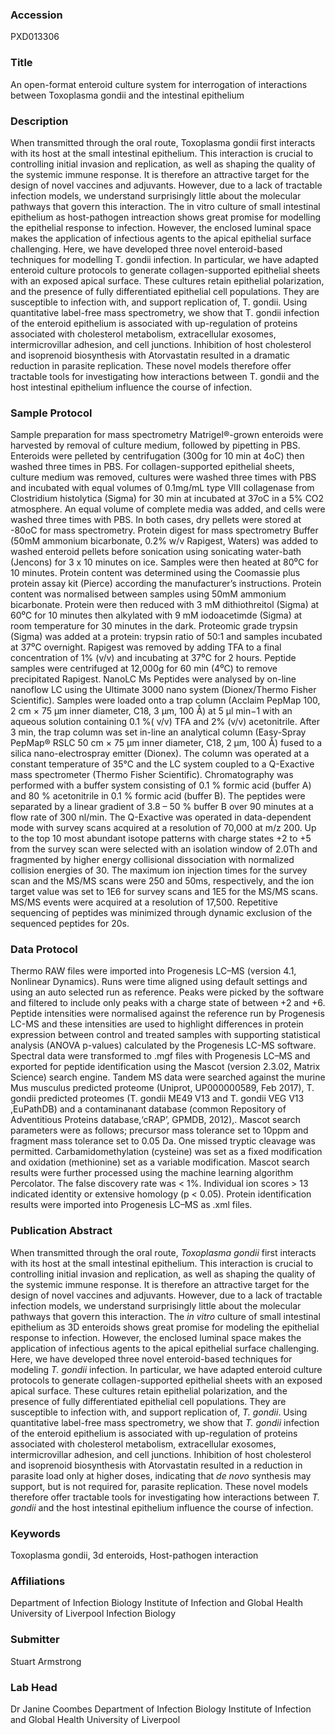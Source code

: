 ### Accession
PXD013306

### Title
An open-format enteroid culture system for interrogation of interactions between Toxoplasma gondii and the intestinal epithelium

### Description
When transmitted through the oral route, Toxoplasma gondii first interacts with its host at the small intestinal epithelium. This interaction is crucial to controlling initial invasion and replication, as well as shaping the quality of the systemic immune response. It is therefore an attractive target for the design of novel vaccines and adjuvants. However, due to a lack of tractable infection models, we understand surprisingly little about the molecular pathways that govern this interaction.  The in vitro culture of small intestinal epithelium as host-pathogen intreaction shows great promise for modelling the epithelial response to infection. However, the enclosed luminal space makes the application of infectious agents to the apical epithelial surface challenging. Here, we have developed three novel enteroid-based techniques for modelling T. gondii infection. In particular, we have adapted enteroid culture protocols to generate collagen-supported epithelial sheets with an exposed apical surface. These cultures retain epithelial polarization, and the presence of fully differentiated epithelial cell populations. They are susceptible to infection with, and support replication of, T. gondii.   Using quantitative label-free mass spectrometry, we show that T. gondii infection of the enteroid epithelium is associated with up-regulation of proteins associated with cholesterol metabolism, extracellular exosomes, intermicrovillar adhesion, and cell junctions. Inhibition of host cholesterol and isoprenoid biosynthesis with Atorvastatin resulted in a dramatic reduction in parasite replication. These novel models therefore offer tractable tools for investigating how interactions between T. gondii and the host intestinal epithelium influence the course of infection.

### Sample Protocol
Sample preparation for mass spectrometry Matrigel®-grown enteroids were harvested by removal of culture medium, followed by pipetting in PBS. Enteroids were pelleted by centrifugation (300g for 10 min at 4oC) then washed three times in PBS. For collagen-supported epithelial sheets, culture medium was removed, cultures were washed three times with PBS and incubated with equal volumes of 0.1mg/mL type VIII collagenase from Clostridium histolytica (Sigma) for 30 min at incubated at 37oC in a 5% CO2 atmosphere. An equal volume of complete media was added, and cells were washed three times with PBS. In both cases, dry pellets were stored at -80oC for mass spectrometry. Protein digest for mass spectrometry Buffer (50mM ammonium bicarbonate, 0.2% w/v Rapigest, Waters) was added to washed enteroid pellets before sonication using sonicating water-bath (Jencons) for 3 x 10 minutes on ice. Samples were then heated at 80⁰C for 10 minutes. Protein content was determined using the Coomassie plus protein assay kit (Pierce) according the manufacturer’s instructions. Protein content was normalised between samples using 50mM ammonium bicarbonate. Protein were then reduced with 3 mM dithiothreitol (Sigma) at 60⁰C for 10 minutes then alkylated with 9 mM iodoacetimde (Sigma) at room temperature for 30 minutes in the dark. Proteomic grade trypsin (Sigma) was added at a protein: trypsin ratio of 50:1 and samples incubated at 37⁰C overnight. Rapigest was removed by adding TFA to a final concentration of 1% (v/v) and incubating at 37⁰C for 2 hours. Peptide samples were centrifuged at 12,000g for 60 min (4⁰C) to remove precipitated Rapigest.  NanoLC Ms Peptides were analysed by on-line nanoflow LC using the Ultimate 3000 nano system (Dionex/Thermo Fisher Scientific). Samples were loaded onto a trap column (Acclaim PepMap 100, 2 cm × 75 μm inner diameter, C18, 3 μm, 100 Å) at 5 μl min−1 with an aqueous solution containing 0.1 %( v/v) TFA and 2% (v/v) acetonitrile. After 3 min, the trap column was set in-line an analytical column (Easy-Spray PepMap® RSLC 50 cm × 75 μm inner diameter, C18, 2 μm, 100 Å) fused to a silica nano-electrospray emitter (Dionex).  The column was operated at a constant temperature of 35°C and the LC system coupled to a Q-Exactive mass spectrometer (Thermo Fisher Scientific). Chromatography was performed with a buffer system consisting of 0.1 % formic acid (buffer A) and 80 % acetonitrile in 0.1 % formic acid (buffer B). The peptides were separated by a linear gradient of 3.8 – 50 % buffer B over 90 minutes at a flow rate of 300 nl/min. The Q-Exactive was operated in data-dependent mode with survey scans acquired at a resolution of 70,000 at m/z 200. Up to the top 10 most abundant isotope patterns with charge states +2 to +5 from the survey scan were selected with an isolation window of 2.0Th and fragmented by higher energy collisional dissociation with normalized collision energies of 30. The maximum ion injection times for the survey scan and the MS/MS scans were 250 and 50ms, respectively, and the ion target value was set to 1E6 for survey scans and 1E5 for the MS/MS scans. MS/MS events were acquired at a resolution of 17,500. Repetitive sequencing of peptides was minimized through dynamic exclusion of the sequenced peptides for 20s.

### Data Protocol
Thermo RAW files were imported into Progenesis LC–MS (version 4.1, Nonlinear Dynamics). Runs were time aligned using default settings and using an auto selected run as reference. Peaks were picked by the software and filtered to include only peaks with a charge state of between +2 and +6. Peptide intensities were normalised against the reference run by Progenesis LC-MS and these intensities are used to highlight differences in protein expression between control and treated samples with supporting statistical analysis (ANOVA p-values) calculated by the Progenesis LC-MS software. Spectral data were transformed to .mgf files with Progenesis LC–MS and exported for peptide identification using the Mascot (version 2.3.02, Matrix Science) search engine. Tandem MS data were searched against the murine Mus musculus predicted proteome (Uniprot, UP000000589, Feb 2017), T. gondii predicted proteomes (T. gondii ME49 V13 and T. gondii VEG V13 ,EuPathDB) and a contaminanant database (common Repository of Adventitious Proteins database,‘cRAP’, GPMDB, 2012),. Mascot search parameters were as follows; precursor mass tolerance set to 10ppm and fragment mass tolerance set to 0.05 Da. One missed tryptic cleavage was permitted. Carbamidomethylation (cysteine) was set as a fixed modification and oxidation (methionine) set as a variable modification. Mascot search results were further processed using the machine learning algorithm Percolator. The false discovery rate was < 1%. Individual ion scores > 13 indicated identity or extensive homology (p < 0.05).  Protein identification results were imported into Progenesis LC–MS as .xml files.

### Publication Abstract
When transmitted through the oral route, <i>Toxoplasma gondii</i> first interacts with its host at the small intestinal epithelium. This interaction is crucial to controlling initial invasion and replication, as well as shaping the quality of the systemic immune response. It is therefore an attractive target for the design of novel vaccines and adjuvants. However, due to a lack of tractable infection models, we understand surprisingly little about the molecular pathways that govern this interaction. The <i>in vitro</i> culture of small intestinal epithelium as 3D enteroids shows great promise for modeling the epithelial response to infection. However, the enclosed luminal space makes the application of infectious agents to the apical epithelial surface challenging. Here, we have developed three novel enteroid-based techniques for modeling <i>T. gondii</i> infection. In particular, we have adapted enteroid culture protocols to generate collagen-supported epithelial sheets with an exposed apical surface. These cultures retain epithelial polarization, and the presence of fully differentiated epithelial cell populations. They are susceptible to infection with, and support replication of, <i>T. gondii</i>. Using quantitative label-free mass spectrometry, we show that <i>T. gondii</i> infection of the enteroid epithelium is associated with up-regulation of proteins associated with cholesterol metabolism, extracellular exosomes, intermicrovillar adhesion, and cell junctions. Inhibition of host cholesterol and isoprenoid biosynthesis with Atorvastatin resulted in a reduction in parasite load only at higher doses, indicating that <i>de novo</i> synthesis may support, but is not required for, parasite replication. These novel models therefore offer tractable tools for investigating how interactions between <i>T. gondii</i> and the host intestinal epithelium influence the course of infection.

### Keywords
Toxoplasma gondii, 3d enteroids, Host-pathogen interaction

### Affiliations
Department of Infection Biology Institute of Infection and Global Health University of Liverpool
Infection Biology

### Submitter
Stuart Armstrong

### Lab Head
Dr Janine Coombes
Department of Infection Biology Institute of Infection and Global Health University of Liverpool


